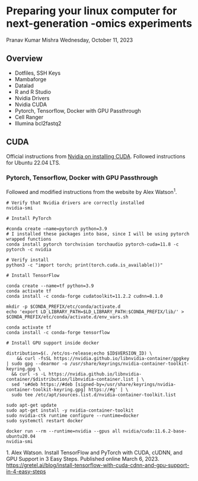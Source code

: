 # Preparing your linux computer for next-generation -omics experiments
Pranav Kumar Mishra
Wednesday, October 11, 2023

## Overview

- Dotfiles, SSH Keys
- Mambaforge
- Datalad
- R and R Studio
- Nvidia Drivers
- Nvidia CUDA
- Pytorch, Tensorflow, Docker with GPU Passthrough
- Cell Ranger
- Illumina bcl2fastq2

## CUDA

Official instructions from [Nvidia on installing
CUDA](https://docs.nvidia.com/cuda/cuda-installation-guide-linux/index.html#).
Followed instructions for Ubuntu 22.04 LTS.

### Pytorch, Tensorflow, Docker with GPU Passthrough

Followed and modified instructions from the website by Alex
Watson<sup>1</sup>.

``` {bash}
# Verify that Nvidia drivers are correctly installed
nvidia-smi
```

``` {bash}
# Install PyTorch

#conda create –name=pytorch python=3.9
# I installed these packages into base, since I will be using pytorch wrapped functions
conda install pytorch torchvision torchaudio pytorch-cuda=11.8 -c pytorch -c nvidia

# Verify install
python3 -c "import torch; print(torch.cuda.is_available())"
```

``` {bash}
# Install TensorFlow

conda create --name=tf python=3.9
conda activate tf
conda install -c conda-forge cudatoolkit=11.2.2 cudnn=8.1.0

mkdir -p $CONDA_PREFIX/etc/conda/activate.d
echo 'export LD_LIBRARY_PATH=$LD_LIBRARY_PATH:$CONDA_PREFIX/lib/' > $CONDA_PREFIX/etc/conda/activate.d/env_vars.sh

conda activate tf
conda install -c conda-forge tensorflow
```

``` {bash}
# Install GPU support inside docker

distribution=$(. /etc/os-release;echo $ID$VERSION_ID) \
    && curl -fsSL https://nvidia.github.io/libnvidia-container/gpgkey | sudo gpg --dearmor -o /usr/share/keyrings/nvidia-container-toolkit-keyring.gpg \
  && curl -s -L https://nvidia.github.io/libnvidia-container/$distribution/libnvidia-container.list | \
  sed 's#deb https://#deb [signed-by=/usr/share/keyrings/nvidia-container-toolkit-keyring.gpg] https://#g' | \
  sudo tee /etc/apt/sources.list.d/nvidia-container-toolkit.list
  
sudo apt-get update
sudo apt-get install -y nvidia-container-toolkit
sudo nvidia-ctk runtime configure --runtime=docker
sudo systemctl restart docker

docker run --rm --runtime=nvidia --gpus all nvidia/cuda:11.6.2-base-ubuntu20.04 
nvidia-smi
```

<div id="refs" class="references csl-bib-body">

<div id="ref-alexwatson2023" class="csl-entry">

<span class="csl-left-margin">1.
</span><span class="csl-right-inline">Alex Watson. Install TensorFlow
and PyTorch with CUDA, cUDNN, and GPU Support in 3 Easy Steps. Published
online March 6, 2023.
<https://gretel.ai/blog/install-tensorflow-with-cuda-cdnn-and-gpu-support-in-4-easy-steps></span>

</div>

</div>
